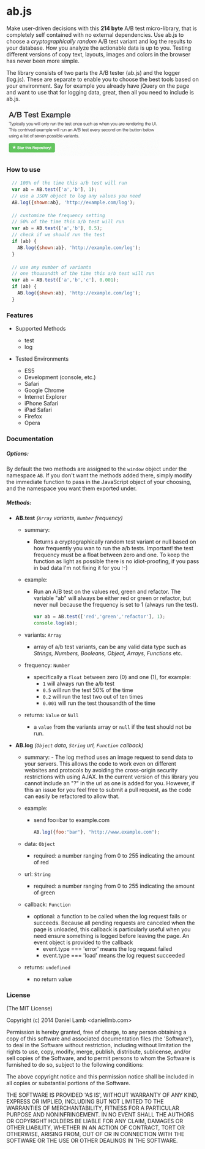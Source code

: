 ab.js
=====

Make user-driven decisions with this **214 byte** A/B test micro-library, that is completely self contained with no external dependencies. Use ab.js to choose a *cryptographically random* A/B test variant and log the results to your database. How you analyze the actionable data is up to you. Testing different versions of copy text, layouts, images and colors in the browser has never been more simple.

The library consists of two parts the A/B tester (ab.js) and the logger (log.js). These are separate to enable you to choose the best tools based on your environment. Say for example you already have jQuery on the page and want to use that for logging data, great, then all you need to include is ab.js.

![Alt text](img/demo.gif)

### How to use

```javascript
  // 100% of the time this a/b test will run
  var ab = AB.test(['a','b'], 1);
  // use a JSON object to log any values you need
  AB.log({shown:ab}, 'http://example.com/log');
  
  // customize the frequency setting
  // 50% of the time this a/b test will run
  var ab = AB.test(['a','b'], 0.5);
  // check if we should run the test
  if (ab) {
    AB.log({shown:ab}, 'http://example.com/log');
  }

  // use any number of variants
  // one thousandth of the time this a/b test will run
  var ab = AB.test(['a','b','c'], 0.001);
  if (ab) {
    AB.log({shown:ab}, 'http://example.com/log');
  }
```

### Features

- Supported Methods
  - test
  - log

- Tested Environments
  - ES5
  - Development (console, etc.) 
  - Safari
  - Google Chrome
  - Internet Explorer
  - iPhone Safari
  - iPad Safari
  - Firefox
  - Opera

### Documentation 

##### Options:

By default the two methods are assigned to the `window` object under the namespace `AB`. If you don't want the methods added there, simply modify the immediate function to pass in the JavaScript object of your choosing, and the namespace you want them exported under.

##### Methods:

- **AB.test** *(`Array` variants, `Number` frequency)*

  - summary: 
    - Returns a cryptographically random test variant or null based on how frequently you wan to run the a/b tests. Important! the test frequency must be a float between zero and one. To keep the function as light as possible there is no idiot-proofing, if you pass in bad data I'm not fixing it for you :-)
  
  - example:
    - Run an A/B test on the values red, green and refactor. The variable "ab" will always be either red or green or refactor, but never null because the frequency is set to 1 (always run the test).

      ```javascript
      var ab = AB.test(['red','green','refactor'], 1);
      console.log(ab);
      ```

  - variants: `Array`
    - array of a/b test variants, can be any valid data type such as *Strings, Numbers, Booleans, Object, Arrays, Functions* etc.
  
  - frequency: `Number`
    - specifically a `float` between zero (0) and one (1), for example:
      - `1` will always run the a/b test
      - `0.5` will run the test 50% of the time
      - `0.2` will run the test two out of ten times
      - `0.001` will run the test thousandth of the time

  - returns: `Value` or `Null`
    - a `value` from the variants array or `null` if the test should not be run.

- **AB.log** *(`Object` data, `String` url, `Function` callback)*

  - summary:
        - The log method uses an image request to send data to your servers. This allows the code to work even on different websites and protocols by avoiding the cross-origin security restrictions with using AJAX. In the current version of this library you cannot include an "?" in the url as one is added for you. However, if this an issue for you feel free to submit a pull request, as the code can easily be refactored to allow that.

  - example:
    - send foo=bar to example.com

      ```javascript
      AB.log({foo:"bar"}, "http://www.example.com");
      ```
      
  - data: `Object`
    - required: a number ranging from 0 to 255 indicating the amount of red

  - url: `String`
    - required: a number ranging from 0 to 255 indicating the amount of green

  - callback: `Function`
    - optional: a function to be called when the log request fails or succeeds. Because all pending requests are canceled when the page is unloaded, this callback is particularly useful when you need ensure something is logged before leaving the page. An event object is provided to the callback
      - event.type === 'error' means the log request failed
      - event.type === 'load' means the log request succeeded

  - returns: `undefined`
    - no return value


### License 

(The MIT License)

Copyright (c) 2014 Daniel Lamb <daniellmb.com>

Permission is hereby granted, free of charge, to any person obtaining
a copy of this software and associated documentation files (the
'Software'), to deal in the Software without restriction, including
without limitation the rights to use, copy, modify, merge, publish,
distribute, sublicense, and/or sell copies of the Software, and to
permit persons to whom the Software is furnished to do so, subject to
the following conditions:

The above copyright notice and this permission notice shall be
included in all copies or substantial portions of the Software.

THE SOFTWARE IS PROVIDED 'AS IS', WITHOUT WARRANTY OF ANY KIND,
EXPRESS OR IMPLIED, INCLUDING BUT NOT LIMITED TO THE WARRANTIES OF
MERCHANTABILITY, FITNESS FOR A PARTICULAR PURPOSE AND NONINFRINGEMENT.
IN NO EVENT SHALL THE AUTHORS OR COPYRIGHT HOLDERS BE LIABLE FOR ANY
CLAIM, DAMAGES OR OTHER LIABILITY, WHETHER IN AN ACTION OF CONTRACT,
TORT OR OTHERWISE, ARISING FROM, OUT OF OR IN CONNECTION WITH THE
SOFTWARE OR THE USE OR OTHER DEALINGS IN THE SOFTWARE.
